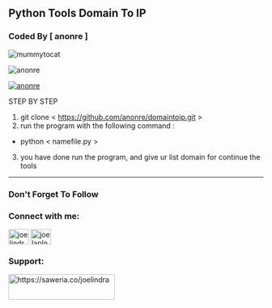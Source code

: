 <h2 align="left">Python Tools Domain To IP</h2>
<h3 align="left">Coded By [ anonre ] </h3>

![mummytocat](https://user-images.githubusercontent.com/44172898/154741036-100cbe42-cd0f-4048-9858-2305b6399832.gif)

<p align="left"> <img src="https://komarev.com/ghpvc/?username=anonre&label=Profile%20views&color=0e75b6&style=flat" alt="anonre" /> </p>

<p align="left"> <a href="https://github.com/ryo-ma/github-profile-trophy"><img src="https://github-profile-trophy.vercel.app/?username=anonre" alt="anonre" /></a> </p>

STEP BY STEP
1. git clone < https://github.com/anonre/domaintoip.git >
2. run the program with the following command :
- python < namefile.py >
3. you have done run the program, and give ur list domain for continue the tools

_____________________
<h3 align="left">Don't Forget To Follow</h3>

<h3 align="left">Connect with me:</h3>
<p align="left">
<a href="https://linkedin.com/in/joelindra" target="blank"><img align="center" src="https://raw.githubusercontent.com/rahuldkjain/github-profile-readme-generator/master/src/images/icons/Social/linked-in-alt.svg" alt="joelindra" height="30" width="40" /></a>
<a href="https://instagram.com/joelaplnz" target="blank"><img align="center" src="https://raw.githubusercontent.com/rahuldkjain/github-profile-readme-generator/master/src/images/icons/Social/instagram.svg" alt="joelaplnz" height="30" width="40" /></a>
</p>

<h3 align="left">Support:</h3>
<p><a href="https://www.buymeacoffee.com/joelindra"> <img align="left" src="https://cdn.buymeacoffee.com/buttons/v2/default-yellow.png" height="50" width="210" alt="https://saweria.co/joelindra" /></a></p><br><br>

